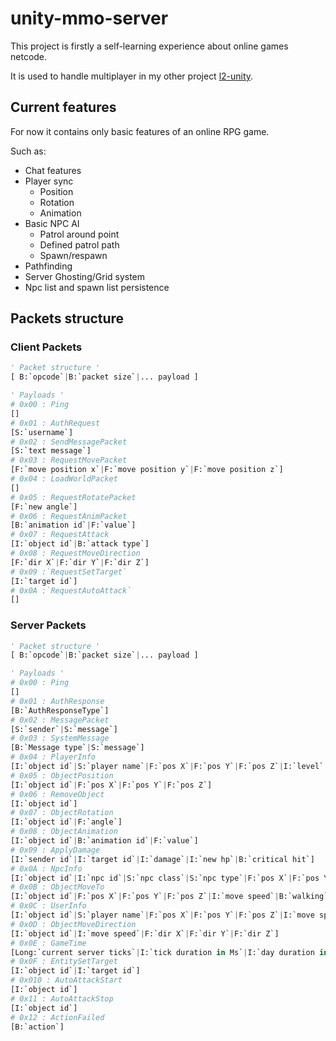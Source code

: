 # unity-mmo-server

<p>This project is firstly a self-learning experience about online games netcode.</p>

It is used to handle multiplayer in my other project [l2-unity](https://gitlab.com/shnok/l2-unity).
## Current features

For now it contains only basic features of an online RPG game. <p>Such as:
- Chat features
- Player sync
	- Position
	- Rotation
	- Animation
- Basic NPC AI
	- Patrol around point
	- Defined patrol path
	- Spawn/respawn
- Pathfinding
- Server Ghosting/Grid system
- Npc list and spawn list persistence

</p>

## Packets structure

### Client Packets

```python
' Packet structure '
[ B:`opcode`|B:`packet size`|... payload ]

' Payloads '
# 0x00 : Ping
[]
# 0x01 : AuthRequest
[S:`username`]
# 0x02 : SendMessagePacket
[S:`text message`]
# 0x03 : RequestMovePacket
[F:`move position x`|F:`move position y`|F:`move position z`]
# 0x04 : LoadWorldPacket
[]
# 0x05 : RequestRotatePacket
[F:`new angle`]
# 0x06 : RequestAnimPacket
[B:`animation id`|F:`value`]
# 0x07 : RequestAttack
[I:`object id`|B:`attack type`]
# 0x08 : RequestMoveDirection
[F:`dir X`|F:`dir Y`|F:`dir Z`]
# 0x09 :`RequestSetTarget`
[I:`target id`]
# 0x0A :`RequestAutoAttack`
[]
```

### Server Packets

```python
' Packet structure '
[ B:`opcode`|B:`packet size`|... payload ]

' Payloads '
# 0x00 : Ping
[]
# 0x01 : AuthResponse
[B:`AuthResponseType`]
# 0x02 : MessagePacket
[S:`sender`|S:`message`]
# 0x03 : SystemMessage
[B:`Message type`|S:`message`]
# 0x04 : PlayerInfo
[I:`object id`|S:`player name`|F:`pos X`|F:`pos Y`|F:`pos Z`|I:`level`|I:`movespeed`|I:`patkspd`|I:`matkspd`|F:`attack range`|I:`hp`|I:`maxhp`|I:`mp`|I:`maxMp`|I:`cp`|I:`maxCp`]
# 0x05 : ObjectPosition
[I:`object id`|F:`pos X`|F:`pos Y`|F:`pos Z`]
# 0x06 : RemoveObject
[I:`object id`]
# 0x07 : ObjectRotation
[I:`object id`|F:`angle`]
# 0x08 : ObjectAnimation
[I:`object id`|B:`animation id`|F:`value`]
# 0x09 : ApplyDamage
[I:`sender id`|I:`target id`|I:`damage`|I:`new hp`|B:`critical hit`]
# 0x0A : NpcInfo
[I:`object id`|I:`npc id`|S:`npc class`|S:`npc type`|F:`pos X`|F:`pos Y`|F:`pos Z`|F:`collision height`|I:`movespeed`|I:`patkspd`|I:`matkspd`|I:`level`|I:`hp`|I:`maxhp`]
# 0x0B : ObjectMoveTo
[I:`object id`|F:`pos X`|F:`pos Y`|F:`pos Z`|I:`move speed`|B:`walking`]
# 0x0C : UserInfo
[I:`object id`|S:`player name`|F:`pos X`|F:`pos Y`|F:`pos Z`|I:`move speed`|I:`patkspd`|I:`matkspd`|I:`level`|I:`hp`|I:`maxhp`|I:`mp`|I:`maxMp`|I:`cp`|I:`maxCp`]
# 0x0D : ObjectMoveDirection
[I:`object id`|I:`move speed`|F:`dir X`|F:`dir Y`|F:`dir Z`]
# 0x0E : GameTime
[Long:`current server ticks`|I:`tick duration in Ms`|I:`day duration in minutes`]
# 0x0F : EntitySetTarget
[I:`object id`|I:`target id`]
# 0x010 : AutoAttackStart
[I:`object id`]
# 0x11 : AutoAttackStop
[I:`object id`]
# 0x12 : ActionFailed
[B:`action`]
```

